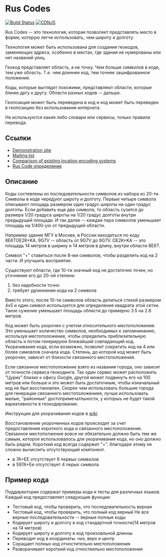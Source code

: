 Rus Codes
==================

[![Build Status](https://github.com/google/open-location-code/actions/workflows/main.yml/badge.svg?branch=main)](https://github.com/google/open-location-code/actions/workflows/main.yml?query=branch%3Amain)
[![CDNJS](https://img.shields.io/cdnjs/v/openlocationcode.svg)](https://cdnjs.com/libraries/openlocationcode)

Rus Codes -- это технология, которая позволяет представлять место в форме, которую легче использовать, чем широту и долготу. 

Технология может быть использована для создания геокодов, заменяющих адреса, особенно в местах, где здания не нумерованы или нет названий улиц.

Геокод представляет область, а не точку. Чем больше символов в коде, тем уже область. Т.е. чем длиннее код, тем точнее зашифрованное положение.

Коды, которые выглядят похожими, представляют области, которые ближе дргу к другу. Области разных кодов -- дальше.

Геопозиция может быть переведена в код и код может быть переведен в геопозицию без использования интернета.

Не используются какие либо словари или сервисы, только правила перевода.

Ссылки
-----
 * [Demonstration site](http://plus.codes/)
 * [Mailing list](https://groups.google.com/forum/#!forum/open-location-code)
 * [Comparison of existing location encoding systems](https://github.com/google/open-location-code/wiki/Evaluation-of-Location-Encoding-Systems)
 * [Rus Code определение](https://github.com/rus-codes/rus-codes/blob/master/docs/olc_definition.adoc)

Описание
-----------

Коды состевлены из последовательности символов из набора из 20-ти. Символы в коде
чередуют широту и долготу. Первые четыре символа описывают площадь размером один градус широты на один градус
долготы. Если добавить еще два символа, то область сузится до размера 1/20 градуса широты на 1/20 градус долготы
внутри предыдущей площади. И так далее -- каждая пара символов уменьшает площадь на 1/400-ую от предыдущей области.

Например здание МГУ в Москве, в России находиться по коду 8E6TOE2K+KA.
9G7V -- область от 9G7V до 9G7V. OE2K+KA -- это площадь 14 метров в ширину и 14 метров в длину, внутри области 8E6T.

Символ "+" ставиться после 8-ми символов, чтобы разделить код на 2 части. И улучшить восприятие.

Существуют области, где 10-ти значный код не достаточно точен, но уточнение его до 20-ой степени:
1) без надобности точно
2) требует удлиннения кода на 2 символа 

Вместо этого, после 10-ти символов область делиться стекой размером 4x5 и один символ используется для определения квадрата этой сетки.
Такое сужение уменьшает площадь области до примерно 3.5 на 2.8 метров.

Код может быть укорочен с учетом относительного местоположения. Это уменьшает количество символов, необходимых к запомнинанию, используя
местоположение, чтобы определить приблизительную область и потом генерируюя ближайший совпадающий код. Укорачивание кода, если возможно, 
позволит сократить код на 4 или более симовлов сначала кода. Степень, до которой код может быть укорочен, зависит от близости связанного местоположения.

Если связанное местоположение взято из названия города, оно зависит от точности сервиса геокодинга. Так один сервис может расположить "Цурих"
близко к офису Google, другой может подвинуть его на 100 метров или больше и это может быть достаточным, чтобы изначальный код не был восстановлен.
Скорее чем использовать большие города для генерации связанного местоположениея, лучше использовать малые, "районные" достопримечатльности, у которыъ не будет такой вариативности в геокодировании.

Инструкции для укорачивания кодов в [wiki](https://github.com/google/open-location-code/wiki).

Восстановление укороченных кодов происходит за счет предоставления короткого кода и связанного местоположения.
Связанное местополжение вовсе не обязательно должно быть тем же самым, которое использовалось для укорачивания кода,
но оно должно быть рядом. Короткий код всегда содержит "+", благодаря этому не сложно вычислить отсутствующий компонент. 


 * в 7А+ЕЕ отсутствует 6 первых символов
 * в 597А+Ее отсутствует 4 перых символа

Пример кода
------------

Поддиректории содержат примеры кода и тесты для различных языков.
Каждый код предоставляет следующие функции:

 * Тестовый код, чтобы проверить, что последовательность верная
 * Тестовый код, чтобы проверить, что полный код верный
   Не все верные последовательности -- верные полные коды
 * Кодирует широту и долготу в код стандартной точности(14 метров на 14 метров)
 * Кодирует широту и долготу в код произовльной длинны
 * Переводит код в координаты. низ, верх и центр
 * Соращает полных код отностительно местоположения
 * Разворачивает короткий код отностеильно местоположения
 
